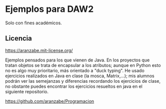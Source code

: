 # Ejemplos para DAW2
Solo con fines académicos.

## Licencia

https://aranzabe.mit-license.org/

Ejemplos pensados para los que vienen de Java. En los proyectos que tratan objetos se trata de encapsular a los atributos; aunque en Python esto no es algo muy prioritario, más orientado a "duck typing".
He usado ejercicios realizados en Java en clase (la mosca, Matrix,...); mis alumnos podrán ver las semejanzas y diferencias recordando los ejercicios de clase, no obstante puedes encontrar los ejercicios resueltos en java en el siguiente repositorio.

https://github.com/aranzabe/Programacion
